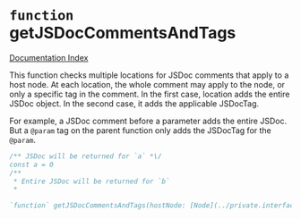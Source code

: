# `function` getJSDocCommentsAndTags

[Documentation Index](../README.md)

This function checks multiple locations for JSDoc comments that apply to a host node.
At each location, the whole comment may apply to the node, or only a specific tag in
the comment. In the first case, location adds the entire JSDoc object. In the
second case, it adds the applicable JSDocTag.

For example, a JSDoc comment before a parameter adds the entire JSDoc. But a
`@param` tag on the parent function only adds the JSDocTag for the `@param`.

```ts
/** JSDoc will be returned for `a` *\/
const a = 0
/**
 * Entire JSDoc will be returned for `b`
 *

`function` getJSDocCommentsAndTags(hostNode: [Node](../private.interface.Node/README.md)): readonly (JSDocTag | JSDoc)\[]